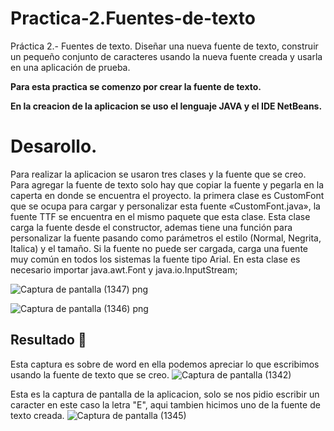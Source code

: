 # Practica-2.Fuentes-de-texto
Práctica 2.- Fuentes de texto. Diseñar una nueva fuente de texto, construir un pequeño conjunto de caracteres usando la nueva fuente creada y usarla en una aplicación de prueba.

**Para esta practica se comenzo por crear la fuente de texto.**

__En la creacion de la aplicacion se uso el lenguaje JAVA y el IDE NetBeans.__

# Desarollo.
Para realizar la aplicacion se usaron tres clases y la fuente que se creo.
Para agregar la fuente de texto solo hay que copiar la fuente y pegarla en la caperta en donde se encuentra el proyecto.
la primera clase es CustomFont que se ocupa para cargar y personalizar esta fuente «CustomFont.java», la fuente TTF se encuentra en el mismo paquete que esta clase. Esta clase carga la fuente desde el constructor, ademas tiene una función para personalizar la fuente pasando como parámetros el estilo (Normal, Negrita, Italica) y el tamaño. Si la fuente no puede ser cargada, carga una fuente muy común en todos los sistemas la fuente tipo Arial.
En esta clase es necesario importar java.awt.Font y java.io.InputStream;

![Captura de pantalla (1347) png](https://user-images.githubusercontent.com/71051834/136647187-7f1361e3-ed75-4c21-abe5-76baa11b76e7.jpg)


![Captura de pantalla (1346) png](https://user-images.githubusercontent.com/71051834/136647217-d03a12fa-7357-4f4a-a7d5-2f41876f46c9.jpg)








## Resultado :butterfly:	

Esta captura es sobre de word en ella podemos apreciar lo que escribimos usando la fuente de texto que se creo. 
![Captura de pantalla (1342)](https://user-images.githubusercontent.com/71051834/136645669-3db0e04f-8d52-421d-bcaa-dbaf3c76d21b.png)


Esta es la captura de pantalla de la aplicacion, solo se nos pidio escribir un caracter en este  caso la letra "E", aqui tambien hicimos uno de la fuente de texto creada.
![Captura de pantalla (1345)](https://user-images.githubusercontent.com/71051834/136645663-fdc85d93-af2a-4148-8057-60806d7e88dc.png)

